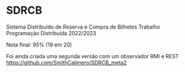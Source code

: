 # SDRCB
Sistema Distribuído de Reserva e Compra de Bilhetes
Trabalho Programação Distribuída 2022/2023

Nota final: 95% (19 em 20)

Foi ainda criada uma segunda versão com um observador RMI e REST
https://github.com/SmithCalimero/SDRCB_meta2
